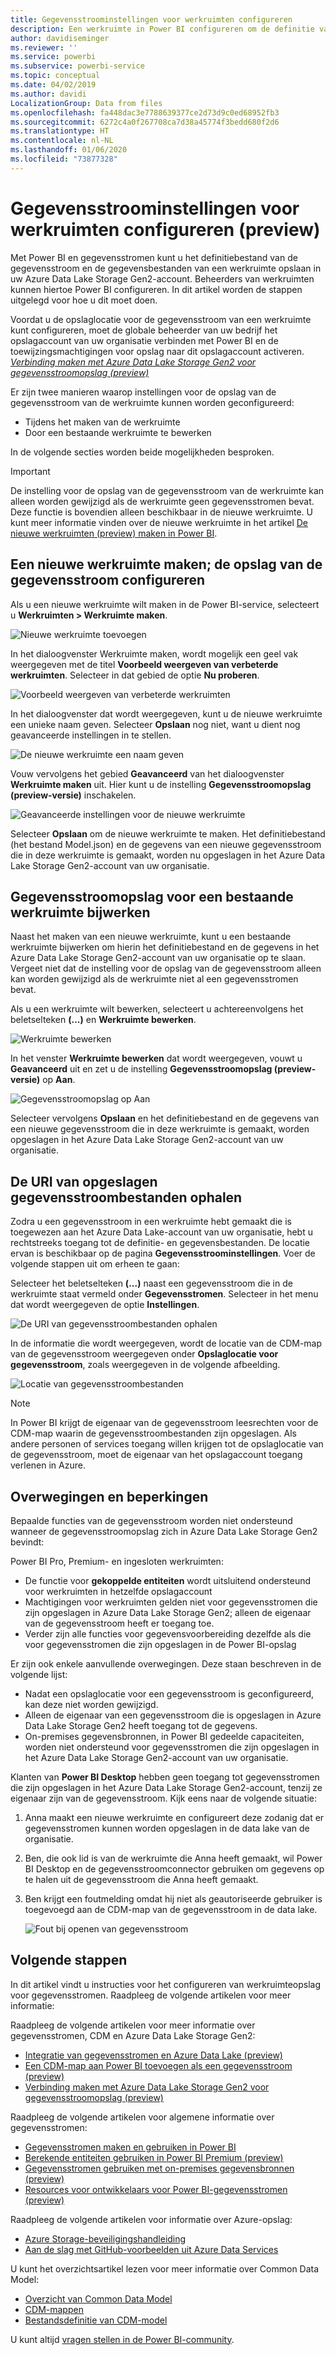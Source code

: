 ```yaml
---
title: Gegevensstroominstellingen voor werkruimten configureren
description: Een werkruimte in Power BI configureren om de definitie van de gegevensstroom en de gegevensbestanden in Azure Data Lake Storage Gen2 op te slaan
author: davidiseminger
ms.reviewer: ''
ms.service: powerbi
ms.subservice: powerbi-service
ms.topic: conceptual
ms.date: 04/02/2019
ms.author: davidi
LocalizationGroup: Data from files
ms.openlocfilehash: fa448dac3e7788639377ce2d73d9c0ed68952fb3
ms.sourcegitcommit: 6272c4a0f267708ca7d38a45774f3bedd680f2d6
ms.translationtype: HT
ms.contentlocale: nl-NL
ms.lasthandoff: 01/06/2020
ms.locfileid: "73877328"
---
```

# <a name="configure-workspace-dataflow-settings-preview"></a>Gegevensstroominstellingen voor werkruimten configureren (preview)

Met Power BI en gegevensstromen kunt u het definitiebestand van de gegevensstroom en de gegevensbestanden van een werkruimte opslaan in uw Azure Data Lake Storage Gen2-account. Beheerders van werkruimten kunnen hiertoe Power BI configureren. In dit artikel worden de stappen uitgelegd voor hoe u dit moet doen. 

Voordat u de opslaglocatie voor de gegevensstroom van een werkruimte kunt configureren, moet de globale beheerder van uw bedrijf het opslagaccount van uw organisatie verbinden met Power BI en de toewijzingsmachtigingen voor opslag naar dit opslagaccount activeren. *[Verbinding maken met Azure Data Lake Storage Gen2 voor gegevensstroomopslag (preview)](service-dataflows-connect-azure-data-lake-storage-gen2.md)* 

Er zijn twee manieren waarop instellingen voor de opslag van de gegevensstroom van de werkruimte kunnen worden geconfigureerd: 

* Tijdens het maken van de werkruimte
* Door een bestaande werkruimte te bewerken

In de volgende secties worden beide mogelijkheden besproken. 

> [!IMPORTANT]
> De instelling voor de opslag van de gegevensstroom van de werkruimte kan alleen worden gewijzigd als de werkruimte geen gegevensstromen bevat. Deze functie is bovendien alleen beschikbaar in de nieuwe werkruimte. U kunt meer informatie vinden over de nieuwe werkruimte in het artikel [De nieuwe werkruimten (preview) maken in Power BI](service-create-the-new-workspaces.md).

## <a name="create-a-new-workspace-configure-its-dataflow-storage"></a>Een nieuwe werkruimte maken; de opslag van de gegevensstroom configureren

Als u een nieuwe werkruimte wilt maken in de Power BI-service, selecteert u **Werkruimten > Werkruimte maken**.

![Nieuwe werkruimte toevoegen](media/service-dataflows-configure-workspace-storage-settings/dataflow-storage-settings_01.jpg)

In het dialoogvenster Werkruimte maken, wordt mogelijk een geel vak weergegeven met de titel **Voorbeeld weergeven van verbeterde werkruimten**. Selecteer in dat gebied de optie **Nu proberen**.

![Voorbeeld weergeven van verbeterde werkruimten](media/service-dataflows-configure-workspace-storage-settings/dataflow-storage-settings_02.jpg)

In het dialoogvenster dat wordt weergegeven, kunt u de nieuwe werkruimte een unieke naam geven. Selecteer **Opslaan** nog niet, want u dient nog geavanceerde instellingen in te stellen.

![De nieuwe werkruimte een naam geven](media/service-dataflows-configure-workspace-storage-settings/dataflow-storage-settings_03.jpg)

Vouw vervolgens het gebied **Geavanceerd** van het dialoogvenster **Werkruimte maken** uit. Hier kunt u de instelling **Gegevensstroomopslag (preview-versie)** inschakelen.

![Geavanceerde instellingen voor de nieuwe werkruimte](media/service-dataflows-configure-workspace-storage-settings/dataflow-storage-settings_04.jpg)

Selecteer **Opslaan** om de nieuwe werkruimte te maken. Het definitiebestand (het bestand Model.json) en de gegevens van een nieuwe gegevensstroom die in deze werkruimte is gemaakt, worden nu opgeslagen in het Azure Data Lake Storage Gen2-account van uw organisatie. 

## <a name="update-dataflow-storage-for-an-existing-workspace"></a>Gegevensstroomopslag voor een bestaande werkruimte bijwerken

Naast het maken van een nieuwe werkruimte, kunt u een bestaande werkruimte bijwerken om hierin het definitiebestand en de gegevens in het Azure Data Lake Storage Gen2-account van uw organisatie op te slaan. Vergeet niet dat de instelling voor de opslag van de gegevensstroom alleen kan worden gewijzigd als de werkruimte niet al een gegevensstromen bevat.

Als u een werkruimte wilt bewerken, selecteert u achtereenvolgens het beletselteken **(...)** en **Werkruimte bewerken**. 

![Werkruimte bewerken](media/service-dataflows-configure-workspace-storage-settings/dataflow-storage-settings_05.jpg)

In het venster **Werkruimte bewerken** dat wordt weergegeven, vouwt u **Geavanceerd** uit en zet u de instelling **Gegevensstroomopslag (preview-versie)** op **Aan**. 

![Gegevensstroomopslag op Aan](media/service-dataflows-configure-workspace-storage-settings/dataflow-storage-settings_06.jpg)

Selecteer vervolgens **Opslaan** en het definitiebestand en de gegevens van een nieuwe gegevensstroom die in deze werkruimte is gemaakt, worden opgeslagen in het Azure Data Lake Storage Gen2-account van uw organisatie.


## <a name="get-the-uri-of-stored-dataflow-files"></a>De URI van opgeslagen gegevensstroombestanden ophalen

Zodra u een gegevensstroom in een werkruimte hebt gemaakt die is toegewezen aan het Azure Data Lake-account van uw organisatie, hebt u rechtstreeks toegang tot de definitie- en gegevensbestanden. De locatie ervan is beschikbaar op de pagina **Gegevensstroominstellingen**. Voer de volgende stappen uit om erheen te gaan:

Selecteer het beletselteken **(...)** naast een gegevensstroom die in de werkruimte staat vermeld onder **Gegevensstromen**. Selecteer in het menu dat wordt weergegeven de optie **Instellingen**.

![De URI van gegevensstroombestanden ophalen](media/service-dataflows-configure-workspace-storage-settings/dataflow-storage-settings_07.jpg)

In de informatie die wordt weergegeven, wordt de locatie van de CDM-map van de gegevensstroom weergegeven onder **Opslaglocatie voor gegevensstroom**, zoals weergegeven in de volgende afbeelding.

![Locatie van gegevensstroombestanden](media/service-dataflows-configure-workspace-storage-settings/dataflow-storage-settings_08.jpg)

> [!NOTE]
> In Power BI krijgt de eigenaar van de gegevensstroom leesrechten voor de CDM-map waarin de gegevensstroombestanden zijn opgeslagen. Als andere personen of services toegang willen krijgen tot de opslaglocatie van de gegevensstroom, moet de eigenaar van het opslagaccount toegang verlenen in Azure.



## <a name="considerations-and-limitations"></a>Overwegingen en beperkingen

Bepaalde functies van de gegevensstroom worden niet ondersteund wanneer de gegevensstroomopslag zich in Azure Data Lake Storage Gen2 bevindt: 

Power BI Pro, Premium- en ingesloten werkruimten:
* De functie voor **gekoppelde entiteiten** wordt uitsluitend ondersteund voor werkruimten in hetzelfde opslagaccount
* Machtigingen voor werkruimten gelden niet voor gegevensstromen die zijn opgeslagen in Azure Data Lake Storage Gen2; alleen de eigenaar van de gegevensstroom heeft er toegang toe.
* Verder zijn alle functies voor gegevensvoorbereiding dezelfde als die voor gegevensstromen die zijn opgeslagen in de Power BI-opslag


Er zijn ook enkele aanvullende overwegingen. Deze staan beschreven in de volgende lijst:

* Nadat een opslaglocatie voor een gegevensstroom is geconfigureerd, kan deze niet worden gewijzigd.
* Alleen de eigenaar van een gegevensstroom die is opgeslagen in Azure Data Lake Storage Gen2 heeft toegang tot de gegevens.
* On-premises gegevensbronnen, in Power BI gedeelde capaciteiten, worden niet ondersteund voor gegevensstromen die zijn opgeslagen in het Azure Data Lake Storage Gen2-account van uw organisatie.

Klanten van **Power BI Desktop** hebben geen toegang tot gegevensstromen die zijn opgeslagen in het Azure Data Lake Storage Gen2-account, tenzij ze eigenaar zijn van de gegevensstroom. Kijk eens naar de volgende situatie:

1.  Anna maakt een nieuwe werkruimte en configureert deze zodanig dat er gegevensstromen kunnen worden opgeslagen in de data lake van de organisatie.
2.  Ben, die ook lid is van de werkruimte die Anna heeft gemaakt, wil Power BI Desktop en de gegevensstroomconnector gebruiken om gegevens op te halen uit de gegevensstroom die Anna heeft gemaakt.
3.  Ben krijgt een foutmelding omdat hij niet als geautoriseerde gebruiker is toegevoegd aan de CDM-map van de gegevensstroom in de data lake.

    ![Fout bij openen van gegevensstroom](media/service-dataflows-configure-workspace-storage-settings/dataflow-storage-settings_08.jpg)


## <a name="next-steps"></a>Volgende stappen

In dit artikel vindt u instructies voor het configureren van werkruimteopslag voor gegevensstromen. Raadpleeg de volgende artikelen voor meer informatie:

Raadpleeg de volgende artikelen voor meer informatie over gegevensstromen, CDM en Azure Data Lake Storage Gen2:

* [Integratie van gegevensstromen en Azure Data Lake (preview)](service-dataflows-azure-data-lake-integration.md)
* [Een CDM-map aan Power BI toevoegen als een gegevensstroom (preview)](service-dataflows-add-cdm-folder.md)
* [Verbinding maken met Azure Data Lake Storage Gen2 voor gegevensstroomopslag (preview)](service-dataflows-connect-azure-data-lake-storage-gen2.md)

Raadpleeg de volgende artikelen voor algemene informatie over gegevensstromen:

* [Gegevensstromen maken en gebruiken in Power BI](service-dataflows-create-use.md)
* [Berekende entiteiten gebruiken in Power BI Premium (preview)](service-dataflows-computed-entities-premium.md)
* [Gegevensstromen gebruiken met on-premises gegevensbronnen (preview)](service-dataflows-on-premises-gateways.md)
* [Resources voor ontwikkelaars voor Power BI-gegevensstromen (preview)](service-dataflows-developer-resources.md)

Raadpleeg de volgende artikelen voor informatie over Azure-opslag:

* [Azure Storage-beveiligingshandleiding](https://docs.microsoft.com/azure/storage/common/storage-security-guide)
* [Aan de slag met GitHub-voorbeelden uit Azure Data Services](https://aka.ms/cdmadstutorial)

U kunt het overzichtsartikel lezen voor meer informatie over Common Data Model:

* [Overzicht van Common Data Model](https://docs.microsoft.com/powerapps/common-data-model/overview)
* [CDM-mappen](https://go.microsoft.com/fwlink/?linkid=2045304)
* [Bestandsdefinitie van CDM-model](https://go.microsoft.com/fwlink/?linkid=2045521)

U kunt altijd [vragen stellen in de Power BI-community](https://community.powerbi.com/).
